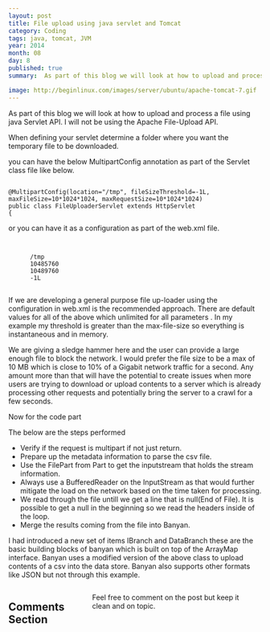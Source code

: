 ```yaml
---
layout: post
title: File upload using java servlet and Tomcat
category: Coding
tags: java, tomcat, JVM
year: 2014
month: 08
day: 8
published: true
summary:  As part of this blog we will look at how to upload and process a file using java Servlet API. I will not be using the Apache File-Upload API.

image: http://beginlinux.com/images/server/ubuntu/apache-tomcat-7.gif
---
```

As part of this blog we will look at how to upload and process a file using java Servlet API.
I will not be using the Apache File-Upload API.

When  defining your servlet determine a folder where you want the temporary file to be downloaded.

you can have the below MultipartConfig annotation as part of the Servlet class file like below.

<pre><code>
@MultipartConfig(location="/tmp", fileSizeThreshold=-1L, maxFileSize=10*1024*1024, maxRequestSize=10*1024*1024)
public class FileUploaderServlet extends HttpServlet
{
</pre></code>

or you can have it as a configuration as part of the web.xml file. 

<pre><code>
<multipart-config>
      <location>/tmp</location>
      <max-file-size>10485760</max-file-size>
      <max-request-size>10489760</max-request-size>
      <file-size-threshold>-1L</file-size-threshold>
</multipart-config>
</code></pre>

If we are developing a general purpose file up-loader using the configuration in web.xml is the recommended approach. There are default values for all of the above which unlimited for all parameters . In my example my threshold is greater than the max-file-size so everything is instantaneous and in memory.

We are giving a sledge hammer here and the user can provide a large enough file to block the network. I would prefer the file size to be a max of 10 MB which is close to 10% of a Gigabit network traffic for a second. Any amount more than that will have the potential to create issues when more users are trying to download or upload contents to a server which is already processing other requests and potentially bring the server to a crawl for a few seconds.

Now for the code part 

<script src="https://gist.github.com/vallur/1ce92f3df5347ae2907a.js"></script>

The below are the steps performed

* Verify if the request is multipart if not just return.
* Prepare up the metadata information to parse the csv file.
* Use the FilePart from Part to get the inputstream that holds the stream information.
* Always use a BufferedReader on the InputStream as that would further mitigate the load on the network based on the time taken for processing.
* We read through the file untill we get a line that is null(End of File). It is possible to get a null in the beginning so we read the headers inside of the loop.
* Merge the results coming from the file into Banyan.

I had introduced a new set of items IBranch and DataBranch these are the basic building blocks of banyan which is built on top of the ArrayMap interface. Banyan uses a modified version of the above class to upload contents of a csv into the data store. Banyan also supports other formats like JSON but not through this example.

<div class="row">	
    <div class="span9 columns">    
		<h2>Comments Section</h2>
	    <p>Feel free to comment on the post but keep it clean and on topic.</p>	
		<div id="disqus_thread"></div>
		<script type="text/javascript">
			/* * * CONFIGURATION VARIABLES: EDIT BEFORE PASTING INTO YOUR WEBPAGE * * */
			var disqus_shortname = 'vallur'; // required: replace example with your forum shortname
			var disqus_identifier = '{{ page.url }}';
			var disqus_url = 'http://erjjones.github.com{{ page.url }}';
			
			/* * * DON'T EDIT BELOW THIS LINE * * */
			(function() {
				var dsq = document.createElement('script'); dsq.type = 'text/javascript'; dsq.async = true;
				dsq.src = 'http://' + disqus_shortname + '.disqus.com/embed.js';
				(document.getElementsByTagName('head')[0] || document.getElementsByTagName('body')[0]).appendChild(dsq);
			})();
		</script>
		<noscript>Please enable JavaScript to view the <a href="http://disqus.com/?ref_noscript">comments powered by Disqus.</a></noscript>
		<a href="http://disqus.com" class="dsq-brlink">blog comments powered by <span class="logo-disqus">Disqus</span></a>
	</div>
</div>

<!-- Twitter -->
<script>!function(d,s,id){var js,fjs=d.getElementsByTagName(s)[0];if(!d.getElementById(id)){js=d.createElement(s);js.id=id;js.src="//platform.twitter.com/widgets.js";fjs.parentNode.insertBefore(js,fjs);}}(document,"script","twitter-wjs");</script>

<!-- Google + -->
<script type="text/javascript">
  (function() {
    var po = document.createElement('script'); po.type = 'text/javascript'; po.async = true;
    po.src = 'https://apis.google.com/js/plusone.js';
    var s = document.getElementsByTagName('script')[0]; s.parentNode.insertBefore(po, s);
  })();
</script>
